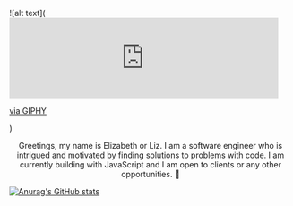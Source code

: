 ![alt text](<iframe src="https://giphy.com/embed/e2Usl6PUrbUDsrFGUm" width="480" height="144" frameBorder="0" class="giphy-embed" allowFullScreen></iframe><p><a href="https://giphy.com/gifs/e2Usl6PUrbUDsrFGUm">via GIPHY</a></p>)



<p align="center">
    Greetings, my name is Elizabeth or Liz. I am a software engineer who is intrigued and motivated by finding solutions to problems with code. I am currently building with JavaScript and I am open to clients or any other opportunities. 🤍
</p>









[![Anurag's GitHub stats](https://github-readme-stats.vercel.app/api?username=lizx-i)](https://github.com/anuraghazra/github-readme-stats)



